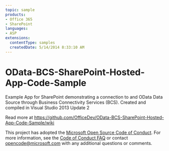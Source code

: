 ```yaml
---
topic: sample
products:
- Office 365
- SharePoint
languages:
- ASP
extensions:
  contentType: samples
  createdDate: 5/14/2014 8:33:10 AM
---
```

OData-BCS-SharePoint-Hosted-App-Code-Sample
===========================================

Example App for SharePoint demonstrating a connection to and OData Data Source through Business Connectivity Services (BCS). Created and compiled in Visual Studio 2013 Update 2

Read more at https://github.com/OfficeDev/OData-BCS-SharePoint-Hosted-App-Code-Sample/wiki


This project has adopted the [Microsoft Open Source Code of Conduct](https://opensource.microsoft.com/codeofconduct/). For more information, see the [Code of Conduct FAQ](https://opensource.microsoft.com/codeofconduct/faq/) or contact [opencode@microsoft.com](mailto:opencode@microsoft.com) with any additional questions or comments.
